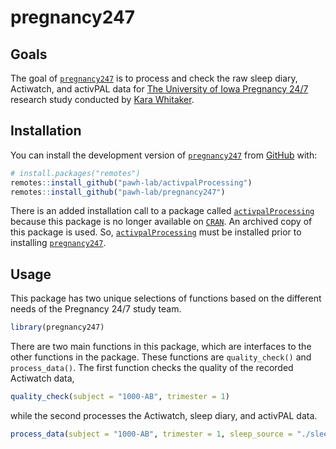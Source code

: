 
<!-- README.md is generated from README.Rmd. Please edit that file -->

# pregnancy247

## Goals

The goal of [`pregnancy247`](https://github.com/pawh-lab/pregnancy247)
is to process and check the raw sleep diary, Actiwatch, and activPAL
data for [The University of Iowa Pregnancy
24/7](https://clinicaltrials.gov/study/NCT04749849) research study
conducted by [Kara
Whitaker](https://clas.uiowa.edu/hhp/people/kara-m-whitaker).

## Installation

You can install the development version of
[`pregnancy247`](https://github.com/pawh-lab/pregnancy247) from
[GitHub](https://github.com/) with:

``` r
# install.packages("remotes")
remotes::install_github("pawh-lab/activpalProcessing")
remotes::install_github("pawh-lab/pregnancy247")
```

There is an added installation call to a package called
[`activpalProcessing`](https://github.com/pawh-lab/activpalProcessing)
because this package is no longer available on
[`CRAN`](https://cran.r-project.org/web/packages/activpalProcessing/index.html).
An archived copy of this package is used. So,
[`activpalProcessing`](https://github.com/pawh-lab/activpalProcessing)
must be installed prior to installing
[`pregnancy247`](https://github.com/pawh-lab/pregnancy247).

## Usage

This package has two unique selections of functions based on the
different needs of the Pregnancy 24/7 study team.

``` r
library(pregnancy247)
```

There are two main functions in this package, which are interfaces to
the other functions in the package. These functions are
`quality_check()` and `process_data()`. The first function checks the
quality of the recorded Actiwatch data,

``` r
quality_check(subject = "1000-AB", trimester = 1)
```

while the second processes the Actiwatch, sleep diary, and activPAL
data.

``` r
process_data(subject = "1000-AB", trimester = 1, sleep_source = "./sleep.csv")
```
